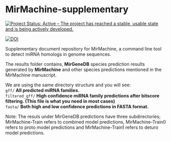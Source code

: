 # MirMachine-supplementary

[![Project Status: Active – The project has reached a stable, usable state and is being actively developed.](http://www.repostatus.org/badges/latest/active.svg)](http://www.repostatus.org/#active)

[![DOI](https://zenodo.org/badge/DOI/10.5281/zenodo.7897616.svg)](https://doi.org/10.5281/zenodo.7897616)


Supplementary document repository for MirMachine, a command line tool to detect miRNA homologs in genome sequences.


The results folder contains, __MirGeneDB__ species prediction results generated by __MirMachine__ and other species predictions mentioned in the MirMachine manuscript.



We  are using the same directory structure and you will see:  
`gff/` __All predicted miRNA families.__  
`filtered_gff/` __High confidence miRNA family predictions after bitscore filtering. (This file is what you need in most cases)__  
`fasta/` __Both high and low confidence predictions in FASTA format.__ 

Note:
The resuls under MirGeneDB predictions have three subdirectories; MirMachine-Train refers to combined model predictions, MirMachine-Train0 refers to proto model predictions and MirMachine-Train1 refers to deturo model predictions.
